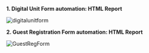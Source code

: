 **1. Digital Unit Form automation: HTML Report**

![digitalunitform](https://github.com/user-attachments/assets/110417c5-88b8-47a6-8558-f4b724ef58ec)



**2. Guest Registration Form automation: HTML Report**

![GuestRegForm](https://github.com/user-attachments/assets/f64986a5-a32d-4726-a80d-0a11ea12192a)
